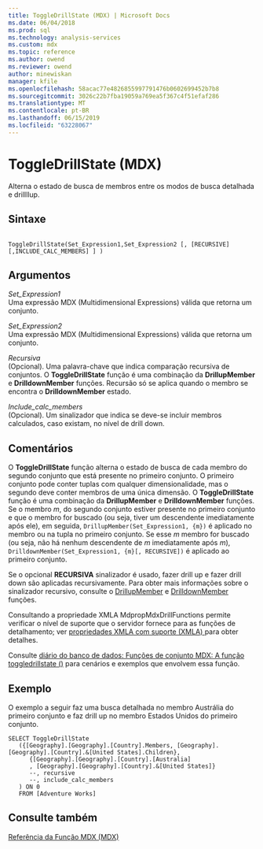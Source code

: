 ```yaml
---
title: ToggleDrillState (MDX) | Microsoft Docs
ms.date: 06/04/2018
ms.prod: sql
ms.technology: analysis-services
ms.custom: mdx
ms.topic: reference
ms.author: owend
ms.reviewer: owend
author: minewiskan
manager: kfile
ms.openlocfilehash: 58acac77e4826855997791476b0602699452b7b8
ms.sourcegitcommit: 3026c22b7fba19059a769ea5f367c4f51efaf286
ms.translationtype: MT
ms.contentlocale: pt-BR
ms.lasthandoff: 06/15/2019
ms.locfileid: "63228067"
---
```

# <a name="toggledrillstate-mdx"></a>ToggleDrillState (MDX)


  Alterna o estado de busca de membros entre os modos de busca detalhada e drillllup.  
  
## <a name="syntax"></a>Sintaxe  
  
```  
  
ToggleDrillState(Set_Expression1,Set_Expression2 [, [RECURSIVE] [,INCLUDE_CALC_MEMBERS] ] )  
```  
  
## <a name="arguments"></a>Argumentos  
 *Set_Expression1*  
 Uma expressão MDX (Multidimensional Expressions) válida que retorna um conjunto.  
  
 *Set_Expression2*  
 Uma expressão MDX (Multidimensional Expressions) válida que retorna um conjunto.  
  
 *Recursiva*  
 (Opcional). Uma palavra-chave que indica comparação recursiva de conjuntos. O **ToggleDrillState** função é uma combinação da **DrillupMember** e **DrilldownMember** funções. Recursão só se aplica quando o membro se encontra o **DrilldownMember** estado.  
  
 *Include_calc_members*  
 (Opcional). Um sinalizador que indica se deve-se incluir membros calculados, caso existam, no nível de drill down.  
  
## <a name="remarks"></a>Comentários  
 O **ToggleDrillState** função alterna o estado de busca de cada membro do segundo conjunto que está presente no primeiro conjunto. O primeiro conjunto pode conter tuplas com qualquer dimensionalidade, mas o segundo deve conter membros de uma única dimensão. O **ToggleDrillState** função é uma combinação da **DrillupMember** e **DrilldownMember** funções. Se o membro *m*, do segundo conjunto estiver presente no primeiro conjunto e que o membro for buscado (ou seja, tiver um descendente imediatamente após ele), em seguida, `DrillupMember(Set_Expression1, {m})` é aplicado no membro ou na tupla no primeiro conjunto. Se esse *m* membro for buscado (ou seja, não há nenhum descendente de *m* imediatamente após *m*), `DrilldownMember(Set_Expression1, {m}[, RECURSIVE])` é aplicado ao primeiro conjunto.  
  
 Se o opcional **RECURSIVA** sinalizador é usado, fazer drill up e fazer drill down são aplicadas recursivamente. Para obter mais informações sobre o sinalizador recursivo, consulte o [DrillupMember](../mdx/drillupmember-mdx.md) e [DrilldownMember](../mdx/drilldownmember-mdx.md) funções.  
  
 Consultando a propriedade XMLA MdpropMdxDrillFunctions permite verificar o nível de suporte que o servidor fornece para as funções de detalhamento; ver [propriedades XMLA com suporte &#40;XMLA&#41; ](https://docs.microsoft.com/bi-reference/xmla/xml-elements-properties/propertylist-element-supported-xmla-properties) para obter detalhes.  
  
 Consulte [diário do banco de dados: Funções de conjunto MDX: A função toggledrillstate ()](https://go.microsoft.com/fwlink/?LinkId=517759) para cenários e exemplos que envolvem essa função.  
  
## <a name="example"></a>Exemplo  
 O exemplo a seguir faz uma busca detalhada no membro Austrália do primeiro conjunto e faz drill up no membro Estados Unidos do primeiro conjunto.  
  
```  
SELECT ToggleDrillState  
   ({[Geography].[Geography].[Country].Members, [Geography].[Geography].[Country].&[United States].Children},  
      {[Geography].[Geography].[Country].[Australia]  
      , [Geography].[Geography].[Country].&[United States]}  
      --, recursive  
      --, include_calc_members  
   ) ON 0  
   FROM [Adventure Works]  
```  
  
## <a name="see-also"></a>Consulte também  
 [Referência da Função MDX &#40;MDX&#41;](../mdx/mdx-function-reference-mdx.md)  
  
  
